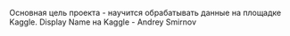 Основная цель проекта - научится обрабатывать данные на площадке Kaggle.
Display Name на Kaggle - Andrey Smirnov
